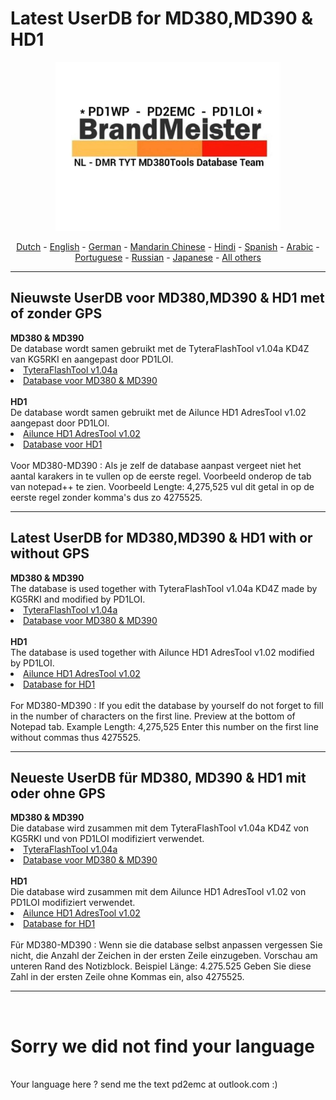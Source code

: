 # Latest UserDB for MD380,MD390 & HD1 
<p align="center">
<img src="BM-Logo.jpg" width="360">
</p>
<center>
<a href="#dutch">Dutch</a> - 
<a href="#english">English</a> - 
<a href="#german">German</a> -
<a href="#helpus">Mandarin Chinese</a> -
<a href="#helpus">Hindi</a> -
<a href="#helpus">Spanish</a> -
<a href="#helpus">Arabic</a> -
<a href="#helpus">Portuguese</a> -
<a href="#helpus">Russian</a> -
<a href="#helpus">Japanese</a> -
<a href="#helpus">All others</a>
</center>
<hr>
<h2 id="dutch">Nieuwste UserDB voor MD380,MD390 & HD1 met of zonder GPS</h2>
<b>MD380 & MD390</b>
</br>
De database wordt samen gebruikt met de TyteraFlashTool v1.04a KD4Z van KG5RKI en aangepast door PD1LOI.
<li>
<a href="https://github.com/PD1LOI/MD380tools/raw/master/TyteraFlashToolv1.04a-KD4Z.rar">TyteraFlashTool v1.04a</a>
</li><li>
<a href="https://github.com/PD1LOI/MD380tools/raw/master/user.bin">Database voor MD380 & MD390</a>
</li>
</br>
<b>HD1</b>
</br>
De database wordt samen gebruikt met de Ailunce HD1 AdresTool v1.02 aangepast door PD1LOI.
<li>
<a href="https://github.com/PD1LOI/MD380tools/raw/master/Ailunce%20HD1-AdresTool.zip">Ailunce HD1 AdresTool v1.02</a>
</li><li>
<a href="https://github.com/PD1LOI/MD380tools/raw/master/userhd.csv">Database voor HD1</a>
</li>
</br>
Voor MD380-MD390 : Als je zelf de database aanpast vergeet niet het aantal karakers in te vullen op de eerste regel. Voorbeeld onderop de tab van notepad++ te zien. Voorbeeld Lengte: 4,275,525 vul dit getal in op de eerste regel zonder komma's dus zo 4275525.
<hr>
<h2 id="english">Latest UserDB for MD380,MD390 & HD1 with or without GPS</h2>
<b>MD380 & MD390</b>
</br>
The database is used together with TyteraFlashTool v1.04a KD4Z made by KG5RKI and modified by PD1LOI. 
<li>
<a href="https://github.com/PD1LOI/MD380tools/raw/master/TyteraFlashToolv1.04a-KD4Z.rar">TyteraFlashTool v1.04a</a>
</li><li>
<a href="https://github.com/PD1LOI/MD380tools/raw/master/user.bin">Database voor MD380 & MD390</a>
</li>
</br>
<b>HD1</b>
</br>
The database is used together with Ailunce HD1 AdresTool v1.02 modified by PD1LOI.
<li>
<a href="https://github.com/PD1LOI/MD380tools/raw/master/Ailunce%20HD1-AdresTool.zip">Ailunce HD1 AdresTool v1.02</a>
</li><li>
<a href="https://github.com/PD1LOI/MD380tools/raw/master/userhd.csv">Database for HD1</a>
</li>
</br>
For MD380-MD390 : If you edit the database by yourself do not forget to fill in the number of characters on the first line. Preview at the bottom of Notepad tab. Example Length: 4,275,525 Enter this number on the first line without commas thus 4275525.
<hr>
<h2 id="german">Neueste UserDB für MD380, MD390 & HD1 mit oder ohne GPS</h2>
<b>MD380 & MD390</b>
</br>
Die database wird zusammen mit dem TyteraFlashTool v1.04a KD4Z von KG5RKI und von PD1LOI modifiziert verwendet.
<li>
<a href="https://github.com/PD1LOI/MD380tools/raw/master/TyteraFlashToolv1.04a-KD4Z.rar">TyteraFlashTool v1.04a</a>
</li><li>
<a href="https://github.com/PD1LOI/MD380tools/raw/master/user.bin">Database voor MD380 & MD390</a>
</li>
</br>
<b>HD1</b>
</br>
Die database wird zusammen mit dem Ailunce HD1 AdresTool v1.02 von PD1LOI modifiziert verwendet.
<li>
<a href="https://github.com/PD1LOI/MD380tools/raw/master/Ailunce%20HD1-AdresTool.zip">Ailunce HD1 AdresTool v1.02</a>
</li><li>
<a href="https://github.com/PD1LOI/MD380tools/raw/master/userhd.csv">Database for HD1</a>
</li>
</br>
Fũr MD380-MD390 : Wenn sie die database selbst anpassen vergessen Sie nicht, die Anzahl der Zeichen in der ersten Zeile einzugeben. Vorschau am unteren Rand des Notizblock. Beispiel Länge: 4.275.525 Geben Sie diese Zahl in der ersten Zeile ohne Kommas ein, also 4275525.
<hr>
</br>
<h1 id="helpus">Sorry we did not find your language</h1>
</br>
Your language here ? send me the text pd2emc at outlook.com :)

